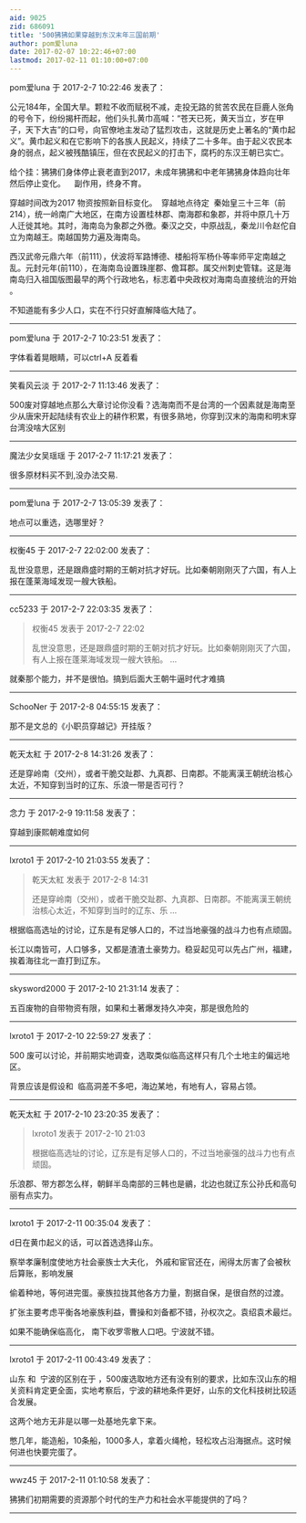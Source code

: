 ```yaml
---
aid: 9025
zid: 686091
title: '500狒狒如果穿越到东汉末年三国前期'
author: pom爱luna
date: 2017-02-07 10:22:46+07:00
lastmod: 2017-02-11 01:10:00+07:00
---
```


pom爱luna 于 2017-2-7 10:22:46 发表了：

公元184年，全国大旱。颗粒不收而赋税不减，走投无路的贫苦农民在巨鹿人张角的号令下，纷纷揭杆而起，他们头扎黄巾高喊：“苍天已死，黄天当立，岁在甲子，天下大吉”的口号，向官僚地主发动了猛烈攻击，这就是历史上著名的“黄巾起义”。黄巾起义和在它影响下的各族人民起义，持续了二十多年。由于起义农民本身的弱点，起义被残酷镇压，但在农民起义的打击下，腐朽的东汉王朝已实亡。

给个挂：狒狒们身体停止衰老直到2017，未成年狒狒和中老年狒狒身体趋向壮年然后停止变化。    副作用，终身不育。

穿越时间改为2017 物资按照新目标变化。  穿越地点待定  秦始皇三十三年（前214），统一岭南广大地区，在南方设置桂林郡、南海郡和象郡，并将中原几十万人迁徙其地。其时，海南岛为象郡之外徼。秦汉之交，中原战乱，秦龙川令赵佗自立为南越王。南越国势力遍及海南岛。

西汉武帝元鼎六年（前111），伏波将军路博德、楼船将军杨仆等率师平定南越之乱。元封元年(前110），在海南岛设置珠崖郡、儋耳郡。属交州刺史管辖。这是海南岛归入祖国版图最早的两个行政地名，标志着中央政权对海南岛直接统治的开始 。

不知道能有多少人口，实在不行只好直解降临大陆了。

---------

pom爱luna 于 2017-2-7 10:23:51 发表了：

字体看着晃眼睛，可以ctrl+A 反着看

---------

笑看风云淡 于 2017-2-7 11:13:46 发表了：

500废对穿越地点那么大章讨论你没看？选海南而不是台湾的一个因素就是海南至少从唐宋开起陆续有农业上的耕作积累，有很多熟地，你穿到汉末的海南和明末穿台湾没啥大区别

---------

魔法少女吴瑶瑶 于 2017-2-7 11:17:21 发表了：

很多原材料买不到,没办法交易.

---------

pom爱luna 于 2017-2-7 13:05:39 发表了：

地点可以重选，选哪里好？

---------

权衡45 于 2017-2-7 22:02:00 发表了：

乱世没意思，还是跟鼎盛时期的王朝对抗才好玩。比如秦朝刚刚灭了六国，有人上报在蓬莱海域发现一艘大铁船。

---------

cc5233 于 2017-2-7 22:03:35 发表了：

> 权衡45 发表于 2017-2-7 22:02
> 
> 乱世没意思，还是跟鼎盛时期的王朝对抗才好玩。比如秦朝刚刚灭了六国，有人上报在蓬莱海域发现一艘大铁船。 ...



就秦那个能力，并不是很怕。搞到后面大王朝牛逼时代才难搞

---------

SchooNer 于 2017-2-8 04:55:15 发表了：

那不是文总的《小职员穿越记》开挂版？

---------

乾天太紅 于 2017-2-8 14:31:26 发表了：

还是穿岭南（交州），或者干脆交趾郡、九真郡、日南郡。不能离漢王朝统治核心太近，不知穿到当时的辽东、乐浪一带是否可行？

---------

念力 于 2017-2-9 19:11:58 发表了：

穿越到康熙朝难度如何

---------

lxroto1 于 2017-2-10 21:03:55 发表了：

> 乾天太紅 发表于 2017-2-8 14:31
> 
> 还是穿岭南（交州），或者干脆交趾郡、九真郡、日南郡。不能离漢王朝统治核心太近，不知穿到当时的辽东、乐 ...



根据临高选址的讨论，辽东是有足够人口的，不过当地豪强的战斗力也有点顽固。

长江以南皆可，人口够多，又都是渣渣土豪势力。稳妥起见可以先占广州，福建，挨着海往北一直打到辽东。

---------

skysword2000 于 2017-2-10 21:31:14 发表了：

五百废物的自带物资有限，如果和土著爆发持久冲突，那是很危险的

---------

lxroto1 于 2017-2-10 22:59:27 发表了：

500 废可以讨论，并前期实地调查，选取类似临高这样只有几个土地主的偏远地区。

背景应该是假设和  临高洞差不多吧，海边某地，有地有人，容易占领。

---------

乾天太紅 于 2017-2-10 23:20:35 发表了：

> lxroto1 发表于 2017-2-10 21:03
> 
> 根据临高选址的讨论，辽东是有足够人口的，不过当地豪强的战斗力也有点顽固。



乐浪郡、带方郡怎么样，朝鲜半岛南部的三韩也是鶸，北边也就辽东公孙氏和高句丽有点实力。

---------

lxroto1 于 2017-2-11 00:35:04 发表了：

d日在黄巾起义的话，可以首选选择山东。

察举孝廉制度使地方社会豪族士大夫化， 外戚和宦官还在，闹得太厉害了会被秋后算账，影响发展

偷着种地，等何进完蛋。豪族拉拢其他各方力量，割据自保，是很自然的过渡。

扩张主要考虑平衡各地豪族利益，曹操和刘备都不错，孙权次之。袁绍袁术最烂。

如果不能确保临高化， 南下收罗零散人口吧。宁波就不错。

---------

lxroto1 于 2017-2-11 00:43:49 发表了：

山东 和  宁波的区别在于 ，500废选取地方还有没有别的要求，比如东汉山东的相关资料肯定更全面，实地考察后，宁波的耕地条件更好，山东的文化科技树比较适合发展。

这两个地方无非是以哪一处基地先拿下来。

憋几年，能造船，10条船，1000多人，拿着火绳枪，轻松攻占沿海据点。这时候何进也快要完蛋了。

---------

wwz45 于 2017-2-11 01:10:58 发表了：

狒狒们初期需要的资源那个时代的生产力和社会水平能提供的了吗？

---------

